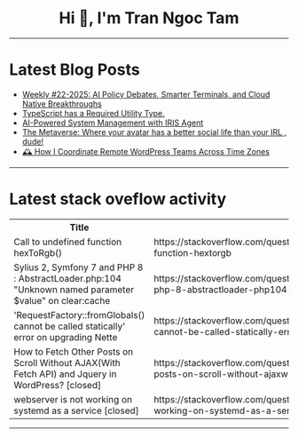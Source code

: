 <h1 align="center">Hi 👋, I'm Tran Ngoc Tam</h1>

---

# Latest Blog Posts 
<!-- BLOG-POST-LIST:START -->
- [Weekly #22-2025: AI Policy Debates, Smarter Terminals, and Cloud Native Breakthroughs](https://dev.to/sudhansubedi/weekly-22-2025-ai-policy-debates-smarter-terminals-and-cloud-native-breakthroughs-2nnd)
- [TypeScript has a Required Utility Type.](https://dev.to/amtheblessed/typescript-has-a-required-utility-type-452n)
- [AI-Powered System Management with IRIS Agent](https://dev.to/intersystems/ai-powered-system-management-with-iris-agent-1n5k)
- [The Metaverse: Where your avatar has a better social life than your IRL , dude!](https://dev.to/the-matrixneo/the-metaverse-where-your-avatar-has-a-better-social-life-than-your-irl-dude-4241)
- [🕰️ How I Coordinate Remote WordPress Teams Across Time Zones](https://dev.to/saifyusuph/-48k6)
<!-- BLOG-POST-LIST:END -->

---

# Latest stack oveflow activity
<table>
  <tr><th>Title</th><th>Link</th></tr>
  <!-- STACKOVERFLOW:START --><tr><td>Call to undefined function hexToRgb&lpar;&rpar;</td><td>https://stackoverflow.com/questions/79646700/call-to-undefined-function-hextorgb</td></tr><tr><td>Sylius 2, Symfony 7 and PHP 8 : AbstractLoader.php:104 &quot;Unknown named parameter $value&quot; on clear:cache</td><td>https://stackoverflow.com/questions/79646232/sylius-2-symfony-7-and-php-8-abstractloader-php104-unknown-named-parameter</td></tr><tr><td>&#39;RequestFactory::fromGlobals&lpar;&rpar; cannot be called statically&#39; error on upgrading Nette</td><td>https://stackoverflow.com/questions/79646071/requestfactoryfromglobals-cannot-be-called-statically-error-on-upgrading-n</td></tr><tr><td>How to Fetch Other Posts on Scroll Without AJAX&lpar;With Fetch API&rpar; and Jquery in WordPress? [closed]</td><td>https://stackoverflow.com/questions/79646042/how-to-fetch-other-posts-on-scroll-without-ajaxwith-fetch-api-and-jquery-in-wo</td></tr><tr><td>webserver is not working on systemd as a service [closed]</td><td>https://stackoverflow.com/questions/79645777/webserver-is-not-working-on-systemd-as-a-service</td></tr><!-- STACKOVERFLOW:END -->
</table>

---


